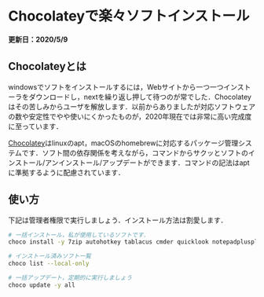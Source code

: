 # Chocolateyで楽々ソフトインストール

**更新日：2020/5/9**

## Chocolateyとは

windowsでソフトをインストールするには，Webサイトから一つ一つインストーラをダウンロードし，nextを繰り返し押して待つのが常でした．Chocolateyはその苦しみからユーザを解放します．以前からありましたが対応ソフトウェアの数や安定性でやや使いにくかったものが，2020年現在では非常に高い完成度に至っています．

[Chocolatey](https://chocolatey.org/)はlinuxのapt，macOSのhomebrewに対応するパッケージ管理システムです．ソフト間の依存関係を考えながら，コマンドからサクッとソフトのインストール/アンインストール/アップデートができます．コマンドの記法はaptに準拠するように配慮されています．

## 使い方

下記は管理者権限で実行しましょう．インストール方法は割愛します．

```sh
# 一括インストール，私が使用しているソフトです．
choco install -y 7zip autohotkey tablacus cmder quicklook notepadplusplus notable evernote vlc texstudio jabref git sourcetree advanced-ip-scanner filezilla fastcopy vscode imgburn authy-desktop etcher
```

```sh
# インストール済みソフト一覧
choco list --local-only
```

```sh
# 一括アップデート，定期的に実行しましょう
choco update -y all
```

